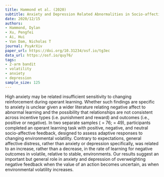 ```yaml
---
title: Hammond et al. (2020)
subtitle: Anxiety and Depression Related Abnormalities in Socio-affective Learning
date: 2020/12/15
authors:
- Hammond, Dylan
- Xu, Pengfei
- Ai, Hui
- Van Dam, Nicholas T
journal: PsyArXiv
paper_url: https://doi.org/10.31234/osf.io/tg3ec
data_url: https://osf.io/quy76/
tags:
- 2-arm bandit
- volatility
- anxiety
- depression
sample_size: 125
---
```


High anxiety may be related insufficient sensitivity to changing reinforcement during operant learning. Whether such findings are specific to anxiety is unclear given a wider literature relating negative affect to abnormal learning and the possibility that relationships are not consistent across incentive types (i.e. punishment and reward) and outcomes (i.e., positive or negative). In two separate samples ( = 76; = 49), participants completed an operant learning task with positive, negative, and neutral socio-affective feedback, designed to assess adaptive responses to changing environmental volatility. Contrary to expectations, general affective distress, rather than anxiety or depression specifically, was related to an increase, rather than a decrease, in the rate of learning for negative outcomes in volatile, relative to stable, environments. Our results suggest an important but general role in anxiety and depression of overweighting negative feedback when the value of an action becomes uncertain, as when environmental volatility increases.
